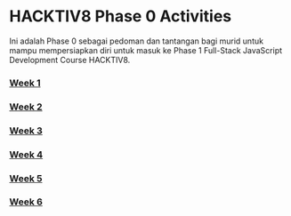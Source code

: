# HACKTIV8 Phase 0 Activities

Ini adalah Phase 0 sebagai pedoman dan tantangan bagi murid untuk mampu mempersiapkan diri untuk masuk
ke Phase 1 Full-Stack JavaScript Development Course HACKTIV8. 

### [Week 1](./README-WEEK-1.md)
### [Week 2](./README-WEEK-2.md)
### [Week 3](./README-WEEK-3.md)
### [Week 4](./README-WEEK-4.md)
### [Week 5](./README-WEEK-5.md)
### [Week 6](./README-WEEK-6.md)
